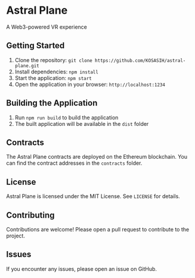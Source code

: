 Astral Plane
============

A Web3-powered VR experience

Getting Started
---------------

1. Clone the repository: `git clone https://github.com/KOSASIH/astral-plane.git`
2. Install dependencies: `npm install`
3. Start the application: `npm start`
4. Open the application in your browser: `http://localhost:1234`

Building the Application
------------------------

1. Run `npm run build` to build the application
2. The built application will be available in the `dist` folder

Contracts
---------

The Astral Plane contracts are deployed on the Ethereum blockchain. You can find the contract addresses in the `contracts` folder.

License
-------

Astral Plane is licensed under the MIT License. See `LICENSE` for details.

Contributing
------------

Contributions are welcome! Please open a pull request to contribute to the project.

Issues
------

If you encounter any issues, please open an issue on GitHub.
